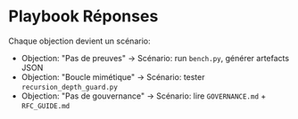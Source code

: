 # Playbook Réponses
Chaque objection devient un scénario:
- Objection: "Pas de preuves" → Scénario: run `bench.py`, générer artefacts JSON
- Objection: "Boucle mimétique" → Scénario: tester `recursion_depth_guard.py`
- Objection: "Pas de gouvernance" → Scénario: lire `GOVERNANCE.md` + `RFC_GUIDE.md`
